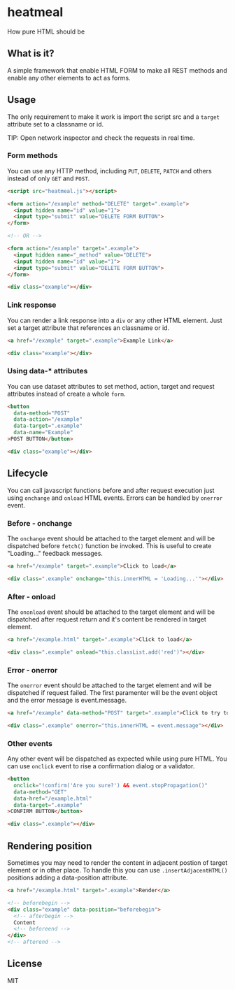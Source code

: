 # heatmeal
How pure HTML should be

What is it?
-----------

A simple framework that enable HTML FORM to make all REST methods and enable any other elements to act as forms.

Usage
-----

The only requirement to make it work is import the script src and a `target` attribute set to a classname or id.

TIP: Open network inspector and check the requests in real time.

### Form methods

You can use any HTTP method, including `PUT`, `DELETE`, `PATCH` and others instead of only `GET` and `POST`.

```html
<script src="heatmeal.js"></script>

<form action="/example" method="DELETE" target=".example">
  <input hidden name="id" value="1">
  <input type="submit" value="DELETE FORM BUTTON">
</form>

<!-- OR -->

<form action="/example" target=".example">
  <input hidden name="_method" value="DELETE">
  <input hidden name="id" value="1">
  <input type="submit" value="DELETE FORM BUTTON">
</form>

<div class="example"></div>
```

### Link response

You can render a link response into a `div` or any other HTML element. Just set a target attribute that references an classname or id.

```html
<a href="/example" target=".example">Example Link</a>

<div class="example"></div>
```

### Using data-* attributes

You can use dataset attributes to set method, action, target and request attributes instead of create a whole `form`.

```html
<button
  data-method="POST"
  data-action="/example"
  data-target=".example"
  data-name="Example"
>POST BUTTON</button>

<div class="example"></div>
```

Lifecycle
---------

You can call javascript functions before and after request execution just using `onchange` and `onload` HTML events. Errors can be handled by `onerror` event.

### Before - onchange

The `onchange` event should be attached to the target element and will be dispatched before `fetch()` function be invoked. This is useful to create "Loading..." feedback messages.

```html
<a href="/example" target=".example">Click to load</a>

<div class=".example" onchange="this.innerHTML = 'Loading...'"></div>
```

### After - onload

The `ononload` event should be attached to the target element and will be dispatched after request return and it's content be rendered in target element.

```html
<a href="/example.html" target=".example">Click to load</a>

<div class=".example" onload="this.classList.add('red')"></div>
```

### Error - onerror

The `onerror` event should be attached to the target element and will be dispatched if request failed. The first paramenter will be the event object and the error message is event.message.

```html
<a href="/example" data-method="POST" target=".example">Click to try to POST</a>

<div class=".example" onerror="this.innerHTML = event.message"></div>
```

### Other events

Any other event will be dispatched as expected while using pure HTML. You can use `onclick` event to rise a confirmation dialog or a validator.

```html
<button
  onclick="!confirm('Are you sure?') && event.stopPropagation()"
  data-method="GET"
  data-href="/example.html"
  data-target=".example"
>CONFIRM BUTTON</button>

<div class=".example"></div>
```

Rendering position
------------------

Sometimes you may need to render the content in adjacent postion of target element or in other place. To handle this you can use `.insertAdjacentHTML()` positions adding a data-position attribute.

```html
<a href="/example.html" target=".example">Render</a>

<!-- beforebegin -->
<div class="example" data-position="beforebegin">
  <!-- afterbegin -->
  Content
  <!-- beforeend -->
</div>
<!-- afterend -->
```

License
-------
MIT
